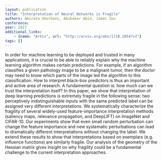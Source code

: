 ```yaml
---
layout: publication
title: "Interpretation of Neural Networks is Fragile"
authors: Amirata Ghorbani, Abubakar Abid, James Zou
conference: 
year: 2017
additional_links: 
    - {name: "ArXiv", url: "http://arxiv.org/abs/1710.10547v2"}
tags: []
---
```

In order for machine learning to be deployed and trusted in many
applications, it is crucial to be able to reliably explain why the machine
learning algorithm makes certain predictions. For example, if an algorithm
classifies a given pathology image to be a malignant tumor, then the doctor may
need to know which parts of the image led the algorithm to this classification.
How to interpret black-box predictors is thus an important and active area of
research. A fundamental question is: how much can we trust the interpretation
itself? In this paper, we show that interpretation of deep learning predictions
is extremely fragile in the following sense: two perceptively indistinguishable
inputs with the same predicted label can be assigned very different
interpretations. We systematically characterize the fragility of several
widely-used feature-importance interpretation methods (saliency maps, relevance
propagation, and DeepLIFT) on ImageNet and CIFAR-10. Our experiments show that
even small random perturbation can change the feature importance and new
systematic perturbations can lead to dramatically different interpretations
without changing the label. We extend these results to show that
interpretations based on exemplars (e.g. influence functions) are similarly
fragile. Our analysis of the geometry of the Hessian matrix gives insight on
why fragility could be a fundamental challenge to the current interpretation
approaches.